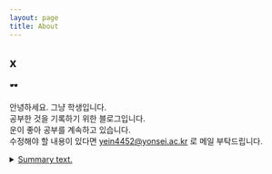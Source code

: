 ```yaml
---
layout: page
title: About
---
```


## x
&#128374;

안녕하세요. 그냥 학생입니다.  
공부한 것을 기록하기 위한 블로그입니다.  
운이 좋아 공부를 계속하고 있습니다.  
수정해야 할 내용이 있다면 <a href="mailto:info@example.com?subject=subject&cc=cc@example.com">yein4452@yonsei.ac.kr </a>로 메일 부탁드립니다.

<details>
<summary><a href="#" class="btn--success">Summary text.</a></summary>
<div markdown="1">
<code style="white-space:nowrap;">Hello World, how is it going?</code>
</div>
</details>






